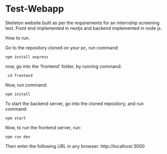 # Test-Webapp
Skeleton website built as per the requirements for an internship screening test. Front end implemented in nextjs and backend implemented in node js.

How to run:

Go to the repository cloned on your pc, run command:

``` npm install express ```

now, go into the 'frontend' folder, by running command:

``` cd frontend```

Now, run command:

``` npm install ```

To start the backend server, go into the cloned repository, and run command:

``` npm start ```

Now, to run the frontend server, run:

``` npm run dev ```

Then enter the following URL in any browser:
http://localhost:3000

